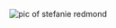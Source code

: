 ![pic of stefanie redmond](https://user-images.githubusercontent.com/99489207/160137037-39b18183-a7b5-4f8a-a148-220c6b777366.JPEG)

